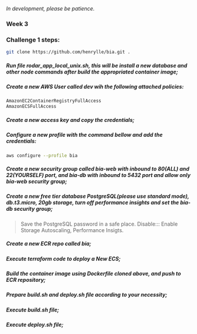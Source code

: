 *In development, please be patience.*

### Week 3

### Challenge 1 steps:

```sh
git clone https://github.com/henrylle/bia.git .
```
##### Run file rodar_app_local_unix.sh, this will be install a new database and other node commands after build the appropriated container image;
##### Create a new AWS User called dev wih the following attached policies:
```sh
AmazonEC2ContainerRegistryFullAccess
AmazonECSFullAccess
```
##### Create a new access key and copy the credentials;
##### Configure a new profile with the command bellow and add the credentials:
```sh
aws configure --profile bia
```
##### Create a new security group called bia-web with inbound to 80(ALL) and 22(YOURSELF) port, and bia-db with inbound to 5432 port and allow only bia-web security group;
##### Create a new free tier database PostgreSQL(please use standard mode), db.t3.micro, 20gb storage, turn off performance insights and set the bia-db security group;
> Save the PostgreSQL password in a safe place.
> Disable::: Enable Storage Autoscaling, Performance Insigts. 
##### Create a new ECR repo called bia;
##### Execute terraform code to deploy a New ECS;
##### Build the container image using Dockerfile cloned above, and push to ECR repository;
##### Prepare build.sh and deploy.sh file according to your necessity;
##### Execute build.sh file;
##### Execute deploy.sh file;





